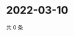 # 2022-03-10

共 0 条

<!-- BEGIN WEIBO -->
<!-- 最后更新时间 Thu Mar 10 2022 00:13:42 GMT+0800 (China Standard Time) -->

<!-- END WEIBO -->
